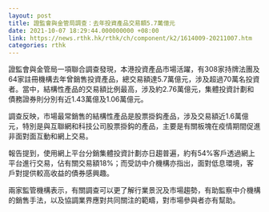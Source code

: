 ```yaml
---
layout: post
title: 證監會與金管局調查：去年投資產品交易額5.7萬億元
date: 2021-10-07 18:29:44.000000000 +08:00
link: https://news.rthk.hk/rthk/ch/component/k2/1614009-20211007.htm
categories: rthk
---
```


證監會與金管局一項聯合調查發現，本港投資產品市場活躍，有308家持牌法團及64家註冊機構去年曾銷售投資產品，總交易額達5.7萬億元，涉及超過70萬名投資者。當中，結構性產品的交易額比例最高，涉及約2.76萬億元，集體投資計劃和債務證券則分別有近1.43萬億及1.06萬億元。

調查反映，市場最常銷售的結構性產品是股票掛鈎產品，涉及交易額近1.6萬億元，特別是與互聯網和科技公司股票掛鈎的產品，主要是有關板塊在疫情期間促進非面對面互動和網上交易。

報告提到，使用網上平台分銷集體投資計劃亦日趨普遍，約有54%客戶透過網上平台進行交易，佔有關交易額18%；而受訪中介機構亦指出，面對低息環境，客戶對提供較高收益的債券感興趣。

兩家監管機構表示，有關調查可以更了解行業景況及市場趨勢，有助監察中介機構的銷售手法，以及協調業界應對共同關注的範疇，對市場參與者亦有幫助。
